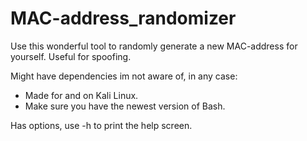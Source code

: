 # MAC-address_randomizer
Use this wonderful tool to randomly generate a new MAC-address for yourself. Useful for spoofing.

Might have dependencies im not aware of, in any case:
- Made for and on Kali Linux.
- Make sure you have the newest version of Bash.

Has options, use -h to print the help screen.
